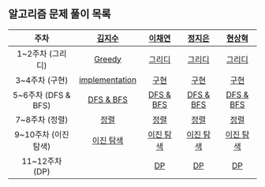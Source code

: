 ## 알고리즘 문제 풀이 목록
| 주차 | [김지수](https://github.com/fob-Ji) | [이채연](https://github.com/202002538) | [정지은](https://github.com/ssstopeun) | [현상혁](https://github.com/gmelon) |
| :---: | :---: | :---: | :---: | :---: |
| 1~2주차 (그리디) |[Greedy](https://tranquil-trumpet-3a4.notion.site/11-23-06-01-0c7901394a214744b7e2ecdc8b8e6d12) |[그리디](https://cherry-molybdenum-e4f.notion.site/541eca4f9e774eb1b7b25c0157916af9) | [그리디](https://righteous-galette-116.notion.site/c416f0802fc248bbbaa9ab6a7a4e56b8) | [그리디](https://github.com/gmelon/algorithm/blob/main/src/main/java/nadongbin/greedy/README.md) |
| 3~4주차 (구현) |[implementation](https://tranquil-trumpet-3a4.notion.site/13-23-06-15-894e5c77f52e4f6c8297726736705790?pvs=4)  |[구현](https://cherry-molybdenum-e4f.notion.site/bfef80bfec3b45cb94112f827373ffb4?pvs=4)  | [구현](https://www.notion.so/8eb923149f664dd1b5b90b187eccca74?pvs=4) | [구현](https://github.com/gmelon/algorithm/blob/main/src/main/java/nadongbin/implementation/README.md) |
| 5~6주차 (DFS & BFS) | [DFS & BFS](https://github.com/fob-Ji/KHJL_algo_study_Source_code/tree/master/FifthteenWeek) | [DFS & BFS](https://cherry-molybdenum-e4f.notion.site/DFS-BFS-840a640316034453a8f18db8f2d36000?pvs=4) | [DFS & BFS](https://www.notion.so/DFS-BFS-aa81f254c5e241b8aae2939905f6108c?pvs=4) | [DFS & BFS](https://github.com/gmelon/algorithm/blob/main/src/main/java/nadongbin/dfsnbfs/README.md) |
| 7~8주차 (정렬) | [정렬](https://github.com/fob-Ji/KHJL_algo_study_Source_code/tree/master/EighteenthWeek)  | [정렬](https://cherry-molybdenum-e4f.notion.site/4b9b282ec1db4bde9d949d65585f6be7?pvs=4) | [정렬](https://righteous-galette-116.notion.site/2daf9f8cbe30466cbafdb51d5c80aa5c?pvs=4) | [정렬](https://github.com/gmelon/algorithm/tree/main/src/main/java/nadongbin/sort) |
| 9~10주차 (이진 탐색) | [이진 탐색](https://github.com/fob-Ji/KHJL_algo_study_Source_code/tree/master/TwentythWeek)  |[이진 탐색](https://cherry-molybdenum-e4f.notion.site/259be0b5977d451e9b2687a72198be23?pvs=4)  | [이진 탐색](https://righteous-galette-116.notion.site/c9f5f74e4e0d4ae39e49f0f5ea13b058?pvs=4) | [이진 탐색](https://github.com/gmelon/algorithm/tree/main/src/main/java/nadongbin/binary_search) |
| 11~12주차 (DP) |  |[DP](https://cherry-molybdenum-e4f.notion.site/405f7a7c31a144f1ae46e34155f70ef1?pvs=4)  | [DP](https://righteous-galette-116.notion.site/739f0c4e33404ff9875b550e6b858e43?pvs=4) | [DP](https://github.com/gmelon/algorithm/tree/main/src/main/java/nadongbin/dp) |
